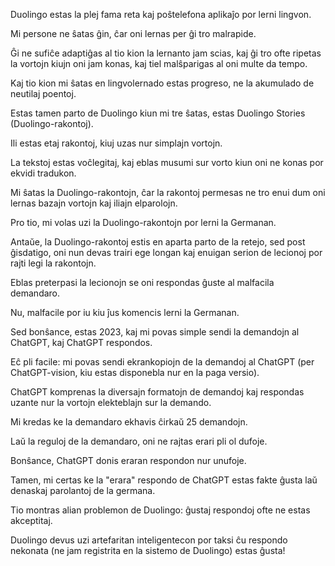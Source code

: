 Duolingo estas la plej fama reta kaj poŝtelefona aplikaĵo por lerni lingvon.

Mi persone ne ŝatas ĝin, ĉar oni lernas per ĝi tro malrapide.

Ĝi ne sufiĉe adaptiĝas al tio kion la lernanto jam scias, kaj ĝi tro ofte ripetas la vortojn kiujn oni jam konas, kaj tiel malŝparigas al oni multe da tempo.

Kaj tio kion mi ŝatas en lingvolernado estas progreso, ne la akumulado de neutilaj poentoj.

Estas tamen parto de Duolingo kiun mi tre ŝatas, estas Duolingo Stories (Duolingo-rakontoj).

Ili estas etaj rakontoj, kiuj uzas nur simplajn vortojn.

La tekstoj estas voĉlegitaj, kaj eblas musumi sur vorto kiun oni ne konas por ekvidi tradukon.

Mi ŝatas la Duolingo-rakontojn, ĉar la rakontoj permesas ne tro enui dum oni lernas bazajn vortojn kaj iliajn elparolojn.

Pro tio, mi volas uzi la Duolingo-rakontojn por lerni la Germanan.

Antaŭe, la Duolingo-rakontoj estis en aparta parto de la retejo, sed post ĝisdatigo, oni nun devas trairi ege longan kaj enuigan serion de lecionoj por rajti legi la rakontojn.

Eblas preterpasi la lecionojn se oni respondas ĝuste al malfacila demandaro.

Nu, malfacile por iu kiu ĵus komencis lerni la Germanan.

Sed bonŝance, estas 2023, kaj mi povas simple sendi la demandojn al ChatGPT, kaj ChatGPT respondos.

Eĉ pli facile: mi povas sendi ekrankopiojn de la demandoj al ChatGPT (per ChatGPT-vision, kiu estas disponebla nur en la paga versio).

ChatGPT komprenas la diversajn formatojn de demandoj kaj respondas uzante nur la vortojn elekteblajn sur la demando.

Mi kredas ke la demandaro ekhavis ĉirkaŭ 25 demandojn.

Laŭ la reguloj de la demandaro, oni ne rajtas erari pli ol dufoje.

Bonŝance, ChatGPT donis eraran respondon nur unufoje.

Tamen, mi certas ke la "erara" respondo de ChatGPT estas fakte ĝusta laŭ denaskaj parolantoj de la germana.

Tio montras alian problemon de Duolingo: ĝustaj respondoj ofte ne estas akceptitaj.

Duolingo devus uzi artefaritan inteligentecon por taksi ĉu respondo nekonata (ne jam registrita en la sistemo de Duolingo) estas ĝusta!